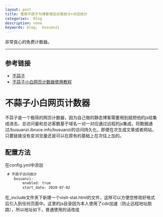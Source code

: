 ```yaml
---
layout: post
title: 使用不蒜子为博客增加访客统计+浏览统计
categories:  Blog
description: none
keywords: blog,  busuanzi
---
```


非常良心的免费计数器。

------

## 参考链接

- [不蒜子](https://busuanzi.ibruce.info/)
- [不蒜子小白网页计数器使用教程](https://www.dazhuanlan.com/2019/10/27/5db56e10202f4/)

# 不蒜子小白网页计数器

不蒜子是一个极简的网页计数器，因为自己做的静态博客需要用到就把他的js给集成进去，总访问量和总访客数基于域名一对一对应通过远程的js集成，将数据通过/busuanzi.ibruce.info/busuanzi的访问持久化，即便在次生成文章或者网站，只要链接没有变浏览量还是可以在原有的基础上在次往上加的。

## 配置方法

在config.yml中添加
```css
 # 不蒜子访问统计
    busuanzi:
        enabled: true
        start_date: 2020-07-02

```



在_include文件夹下新建一个visit-stat.html的文件，这样可以方便您修改好格式后引入到任何页面中。这里的js目录因为本人使用了cdn加速（防止远程地址跑路），所以地址如下，普通使用的话改成<script async src="//busuanzi.ibruce.info/busuanzi/2.3/busuanzi.pure.mini.js">即可

```html
<!-- 不蒜子访问统计 -->
{% if site.busuanzi.enabled == true %}
<script async src="{{ site.cdnurl }}/assets/vendor/busuanzi/2.3/busuanzi.pure.mini.js"></script>
<div class="mobile-hidden" style="margin-top:8px">
  <span id="busuanzi_container_site_pv" style="display:none">
    本站访问量<span id="busuanzi_value_site_pv"></span>次
  </span>
  <span id="busuanzi_container_site_uv" style="display:none">
    / 本站访客数<span id="busuanzi_value_site_uv"></span>人
  </span>
  <span id="busuanzi_container_page_pv" style="display:none">
    / 本页访问量<span id="busuanzi_value_page_pv"></span>次
    {% if site.busuanzi.start_date %}
    / 统计始于{{ site.busuanzi.start_date }}
    {% endif %}
  </span>
</div>
{% endif %}
```

把这个html在任何其他html页面引用的格式为

![](https://keenster-1300019754.cos.ap-shanghai-fsi.myqcloud.com/20200702140001.png)


## 效果

![](https://keenster-1300019754.cos.ap-shanghai-fsi.myqcloud.com/20200702120849.png)